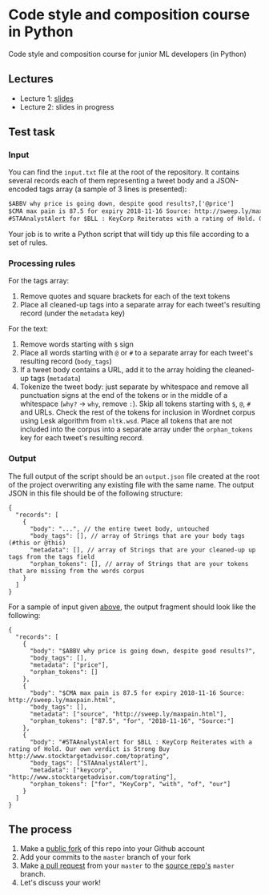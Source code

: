 # Code style and composition course in Python
Code style and composition course for junior ML developers (in Python)

## Lectures

* Lecture 1: [slides](https://docs.google.com/presentation/d/1Z4UYNbIQPQwaDZSRWAHXr-SHzSKQSffLLSfPuXdufm4/edit?usp=sharing)
* Lecture 2: slides in progress

## Test task

### Input

You can find the `input.txt` file at the root of the repository. It contains several records each of them representing a tweet body and a JSON-encoded tags array (a sample of 3 lines is presented):

```txt
$ABBV why price is going down, despite good results?,['@price']
$CMA max pain is 87.5 for expiry 2018-11-16 Source: http://sweep.ly/maxpain.html,['@source']
#STAAnalystAlert for $BLL : KeyCorp Reiterates with a rating of Hold. Our own verdict is Strong Buy http://www.stocktargetadvisor.com/toprating,['@keycorp']
```

Your job is to write a Python script that will tidy up this file according to a set of rules.

### Processing rules

For the tags array:

1. Remove quotes and square brackets for each of the text tokens
2. Place all cleaned-up tags into a separate array for each tweet's resulting record (under the `metadata` key)


For the text:

1. Remove words starting with `$` sign
2. Place all words starting with `@` or `#` to a separate array for each tweet's resulting record (`body_tags`)
3. If a tweet body contains a URL, add it to the array holding the cleaned-up tags (`metadata`)
4. Tokenize the tweet body: just separate by whitespace and remove all punctuation signs at the end of the tokens or in the middle of a whitespace (`why?` -> `why`, remove ` : `). Skip all tokens starting with `$`, `@`, `#` and URLs. Check the rest of the tokens for inclusion in Wordnet corpus using Lesk algorithm from `nltk.wsd`. Place all tokens that are not included into the corpus into a separate array under the `orphan_tokens` key for each tweet's resulting record.

### Output

The full output of the script should be an `output.json` file created at the root of the project overwriting any existing file with the same name. The output JSON in this file should be of the following structure:

```json5
{
  "records": [
    {
      "body": "...", // the entire tweet body, untouched
      "body_tags": [], // array of Strings that are your body tags (#this or @this)
      "metadata": [], // array of Strings that are your cleaned-up up tags from the tags field
      "orphan_tokens": [], // array of Strings that are your tokens that are missing from the words corpus
    }
  ]
}
```

For a sample of input given [above](#Input), the output fragment should look like the following:

```json5
{
  "records": [
    {
      "body": "$ABBV why price is going down, despite good results?",
      "body_tags": [],
      "metadata": ["price"],
      "orphan_tokens": []
    },
    {
      "body": "$CMA max pain is 87.5 for expiry 2018-11-16 Source: http://sweep.ly/maxpain.html",
      "body_tags": [],
      "metadata": ["source", "http://sweep.ly/maxpain.html"],
      "orphan_tokens": ["87.5", "for", "2018-11-16", "Source:"]
    },
    {
      "body": "#STAAnalystAlert for $BLL : KeyCorp Reiterates with a rating of Hold. Our own verdict is Strong Buy http://www.stocktargetadvisor.com/toprating",
      "body_tags": ["STAAnalystAlert"],
      "metadata": ["keycorp", "http://www.stocktargetadvisor.com/toprating"],
      "orphan_tokens": ["for", "KeyCorp", "with", "of", "our"]
    }
  ]
}
```

## The process

1. Make a [public fork](https://help.github.com/articles/fork-a-repo/) of this repo into your Github account
2. Add your commits to the `master` branch of your fork
3. Make [a pull request](https://help.github.com/articles/creating-a-pull-request-from-a-fork/) from your `master` to the [source repo's](https://github.com/SlobodaStudio/code-style-and-composition-course-python/) `master` branch.
4. Let's discuss your work!
